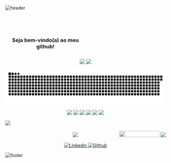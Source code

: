    ![header](https://capsule-render.vercel.app/api?type=waving&color=e77924&height=180&section=header&text=&fontAlignY=40)
   
   <section class="Welcome" >
      <p align="center">
       <h3 style="max-width: 50%" align="center"> <br><br><br> Seja bem-vindo(a) ao meu github! </h3>
       <h2></h2>
      </p>
   </section>
  
   <section class="GithubStats" > 
      <p align="center">
         <img src="https://github-readme-stats.vercel.app/api?username=lrolivera&show_icons=true&theme=dracula&bg_color=333d5c&border_color=e77924&title_color=e77924&icon_color=e77924&border_radius=20&line_height=20&include_all_commits=true&count_private=true">
         <img src="https://github-readme-stats.vercel.app/api/top-langs/?username=lrolivera&layout=compact&theme=dracula&bg_color=333d5c&border_color=e77924&title_color=e77924&icon_color=e77924&border_radius=20">
      </p>
   </section> 
   
   ![Snake animation](https://github.com/lrolivera/lrolivera/blob/output/github-contribution-grid-snake.svg)
  
  <section class="MundoMario">
     <p align="center">
        <img src="https://media.giphy.com/media/K7o9FdCoDnwEo/giphy.gif" width=150px  >  
        <img src="https://media.giphy.com/media/K7o9FdCoDnwEo/giphy.gif" width=150px  > 
        <img src="https://media.giphy.com/media/K7o9FdCoDnwEo/giphy.gif" width=150px  > 
        <img src="https://media.giphy.com/media/K7o9FdCoDnwEo/giphy.gif" width=150px  > 
        <img src="https://media.giphy.com/media/K7o9FdCoDnwEo/giphy.gif" width=150px  > 
        <img src="https://media.giphy.com/media/K7o9FdCoDnwEo/giphy.gif" width=150px  > 
     </p>  
     <p >
        <img src="https://media.giphy.com/media/xSVQgqlSTMXYs/giphy.gif" width=40px >
     </p>                                                                  
      <p align="end">
         <img src="https://media.giphy.com/media/oGb5zFRuwGoc8/giphy.gif" width=50px >   
         <img src="https://media.giphy.com/media/Zx5002aD4bsRAhjRJo/giphy.gif" width="50%" height="20px" >
         <img src="https://media.giphy.com/media/f8VrfNjFgWB37CZ1dl/giphy.gif" width=70px> 
      </p>       
  </section>                                                                
   
                                                                      
  <section class="RedeSociais">                                                                         
     <p align="center">               
         <a href="https://www.linkedin.com/in/lrolivera/" >
            <img src="https://img.shields.io/static/v1?label=&logo=linkedin&message=Linkedln&color=e77924" alt="Linkedin">
         </a>
         <a href="https://github.com/lrolivera" >
            <img src="https://img.shields.io/static/v1?label=&logo=github&message=Github&color=e77924" alt="Github">
         </a>
      </p>
   </section>    
 
   ![footer](https://capsule-render.vercel.app/api?type=waving&color=333d5c&height=190&section=footer&text=&fontSize=10)

